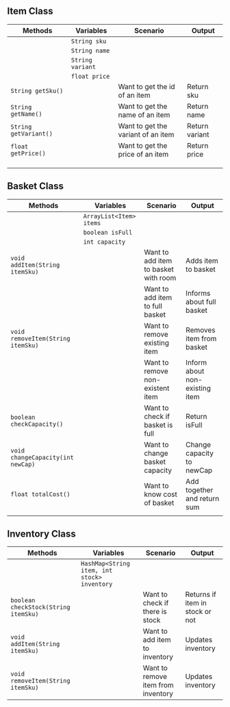 
## Item Class

| Methods                | Variables         | Scenario                           | Output         |
|------------------------|-------------------|------------------------------------|----------------|
|                        | `String sku `     |                                    |                |
|                        | `String name `    |                                    |                |
|                        | `String variant ` |                                    |                |
|                        | `float price `    |                                    |                |
| `String getSku() `     |                   | Want to get the id of an item      | Return sku     |
| `String getName() `    |                   | Want to get the name of an item    | Return name    |
| `String getVariant() ` |                   | Want to get the variant of an item | Return variant |
| `float getPrice() `    |                   | Want to get the price of an item   | Return price   |
|                        |                   |                                    |                |
|                        |                   |                                    |                |
|                        |                   |                                    |                |


## Basket Class

| Methods                            | Variables                | Scenario                             | Output                         |
|------------------------------------|--------------------------|--------------------------------------|--------------------------------|
|                                    | `ArrayList<Item> items ` |                                      |                                |
|                                    | `boolean isFull `        |                                      |                                |
|                                    | `int capacity `          |                                      |                                |
| `void addItem(String itemSku) `    |                          | Want to add item to basket with room | Adds item to basket            |
|                                    |                          | Want to add item to full basket      | Informs about full basket      |
| `void removeItem(String itemSku) ` |                          | Want to remove existing item         | Removes item from basket       |
|                                    |                          | Want to remove non-existent item     | Inform about non-existing item |
| `boolean checkCapacity() `         |                          | Want to check if basket is full      | Return isFull                  |
| `void changeCapacity(int newCap) ` |                          | Want to change basket capacity       | Change capacity to newCap      |
| `float totalCost() `               |                          | Want to know cost of basket          | Add together and return sum    |
|                                    |                          |                                      |                                |

## Inventory Class

| Methods                               | Variables                                    | Scenario                           | Output                          |
|---------------------------------------|----------------------------------------------|------------------------------------|---------------------------------|
|                                       | `HashMap<String item, int stock> inventory ` |                                    |                                 |
| `boolean checkStock(String itemSku) ` |                                              | Want to check if there is stock    | Returns if item in stock or not |
| `void addItem(String itemSku) `       |                                              | Want to add item to inventory      | Updates inventory               |
| `void removeItem(String itemSku) `    |                                              | Want to remove item from inventory | Updates inventory               |

